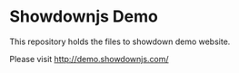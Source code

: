 # Showdownjs Demo

This repository holds the files to showdown demo website.

Please visit http://demo.showdownjs.com/
